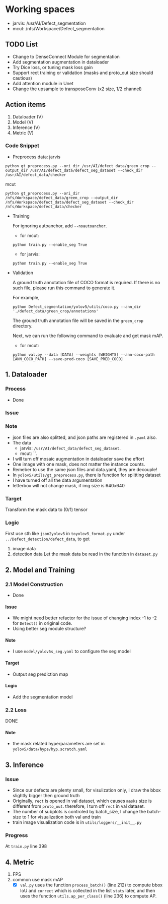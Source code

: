 # Working spaces
* jarvis: /usr/AI/Defect_segmentation
* mcut: /nfs/Workspace/Defect_segmentation

## TODO List
* Change to DenseConnect Module for segmentation
* Add segmentation augmentation in dataloader
* Try Dice loss, or tuning mask loss gain
* Support rect training or validation (masks and proto_out size should cautious)
* Add attention module in Unet
* Change the upsample to transposeConv (x2 size, 1/2 channel)

## Action items
1. Dataloader (V)
2. Model (V)
3. Inference (V)
4. Metric (V)

### Code Snippet
* Preprocess data:
jarvis
```
python gt_preprocess.py --ori_dir /usr/AI/defect_data/green_crop --output_dir /usr/AI/defect_data/defect_seg_dataset --check_dir /usr/AI/defect_data/checker
```

mcut
```
python gt_preprocess.py --ori_dir /nfs/Workspace/defect_data/green_crop --output_dir /nfs/Workspace/defect_data/defect_seg_dataset --check_dir /nfs/Workspace/defect_data/checker
```

* Training
    
    For ignoring autoanchor, add `--noautoanchor`.
    * for mcut:
    ```
    python train.py --enable_seg True
    ```
    * for jarvis:
    ```
    python train.py --enable_seg True
    ```

* Validation

    A ground truth annotation file of COCO format is required. If there is no such file, please run this command to generate it.

    For example,

    ```
    python Defect_segmentation/yolov5/utils/coco.py --ann_dir './defect_data/green_crop/annotations' 
    ```

    The ground truth annotation file will be saved in the `green_crop` directory.

    Next, we can run the following command to evaluate and get mask mAP.

    * for mcut:
    ```
    python val.py --data [DATA] --weights [WEIGHTS] --ann-coco-path [ANN_COCO_PATH] --save-pred-coco [SAVE_PRED_COCO]
    ```

## 1. Dataloader
### Process
* Done
### Issue

### Note
* json files are also splitted, and json paths are registered in `.yaml` also.
* The data
    * jarvis: `/usr/AI/defect_data/defect_seg_dataset`.
    * mcut: ``.
* I will turn off mosaic augmentation in dataloader save the effort
* One image with one mask, does not matter the instance counts.
* Remeber to use the same json files and data.yaml, they are decouple!
* In `yolov5/utils/gt_preprocess.py`, there is function for splitting dataset
* I have turned off all the data argumentation
* letterbox will not change mask, if img size is 640x640

### Target
Transform the mask data to (0/1) tensor

### Logic
First use sth like `json2yolov5` in `toyolov5_format.py` under `../Defect_detection/defect_data`, to get
1. image data
2. detection data
Let the mask data be read in the function in `dataset.py`

## 2. Model and Training

### 2.1 Model Construction
* Done

#### Issue
* We might need better refactor for the issue of changing index -1 to -2 for `Detect()` in original code.
* Using better seg module structure?

#### Note
* I use `model/yolov5s_seg.yaml` to configure the seg model

#### Target
* Output seg prediction map

#### Logic
* Add the segmentation model

### 2.2 Loss
DONE

#### Note
* the mask related hyperparameters are set in `yolov5/data/hyps/hyp.scratch.yaml`


## 3. Inference

### Issue
* Since our defects are plenty small, for visulization only, I draw the bbox slightly bigger then ground truth
* Originally, `rect` is opened in val dataset, which causes `masks` size is different from `proto_out`.
  therefore, I turn off `rect` in val dataset.
* The number of subplots is controled by batch_size, I change the batch-size to 1 for visualization both val and train
* train image visualization code is in `utils/loggers/__init__.py`

### Progress
At `train.py` line 398
    

## 4. Metric
1. FPS
2. common use mask mAP
    - [x] `val.py` uses the function `process_batch()` (line 212) to compute bbox IoU and `correct` which is collected in the list `stats` later, and then uses the function `utils.ap_per_class()` (line 236) to compute AP.
